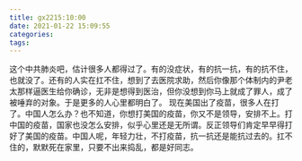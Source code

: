 ```yaml
---
title: gx2215:10:00
date: 2021-01-22 15:09:55
categories:
tags:
---
```

这个中共肺炎吧，估计很多人都得过了。有的没症状，有的抗一抗，有的抗不住，也就没了。还有的人实在扛不住，想到了去医院求助，然后你像那个体制内的尹老太那样逼医生给你确诊，无非是想得到医治，但你没想到你马上就成了罪人，成了被唾弃的对象。于是更多的人心里都明白了。
现在美国出了疫苗，很多人在打了。中国人怎么办？也不知道，你想打美国的疫苗，你又不是领导，安排不上。打中国的疫苗，国家也没怎么安排，似乎心里还是无所谓。反正领导们肯定早早得打好了美国的疫苗。中国人呢，年轻力壮，不打疫苗，抗一抗还是能抗过去的。扛不住的，默默死在家里，只要不出来捣乱，都是好同志。

